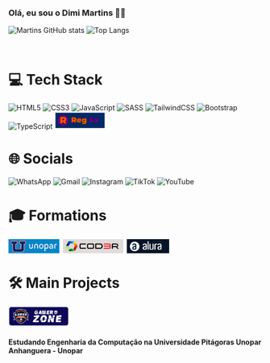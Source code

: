 ### Olá, eu sou o Dimi Martins 💪🤨

![Martins GitHub stats](https://github-readme-stats.vercel.app/api?username=dimiendrixmmiranda&show_icons=true&theme=tokyonight)
![Top Langs](https://github-readme-stats.vercel.app/api/top-langs/?username=dimiendrixmmiranda&layout=compact)

<br/>

# 💻 Tech Stack

![HTML5](https://img.shields.io/badge/html5-%23E34F26.svg?style=for-the-badge&logo=html5&logoColor=white)
![CSS3](https://img.shields.io/badge/css3-%231572B6.svg?style=for-the-badge&logo=css3&logoColor=white)
![JavaScript](https://img.shields.io/badge/javascript-%23323330.svg?style=for-the-badge&logo=javascript&logoColor=%23F7DF1E)
![SASS](https://img.shields.io/badge/SASS-hotpink.svg?style=for-the-badge&logo=SASS&logoColor=white)
![TailwindCSS](https://img.shields.io/badge/tailwindcss-%2338B2AC.svg?style=for-the-badge&logo=tailwind-css&logoColor=white)
![Bootstrap](https://img.shields.io/badge/bootstrap-%238511FA.svg?style=for-the-badge&logo=bootstrap&logoColor=white)
![TypeScript](https://img.shields.io/badge/typescript-%23007ACC.svg?style=for-the-badge&logo=typescript&logoColor=white)
<img heigth="28px" width="100px" src="./assets/badges/tech-stack/regex.png" title="Regex - Expressões Regulares">
<br/>

# 🌐 Socials

![WhatsApp](https://img.shields.io/badge/WhatsApp-25D366?style=for-the-badge&logo=whatsapp&logoColor=white)
![Gmail](https://img.shields.io/badge/Gmail-D14836?style=for-the-badge&logo=gmail&logoColor=white)
![Instagram](https://img.shields.io/badge/Instagram-%23E4405F.svg?style=for-the-badge&logo=Instagram&logoColor=white)
![TikTok](https://img.shields.io/badge/TikTok-%23000000.svg?style=for-the-badge&logo=TikTok&logoColor=white)
![YouTube](https://img.shields.io/badge/YouTube-%23FF0000.svg?style=for-the-badge&logo=YouTube&logoColor=white)

# 🎓 Formations

<div style="display:flex; column-gap: .5em">
    <img heigth="28px" src="./assets/badges/formations/instituicao-badge-unopar.png" title="Unopar - Universidade do Norte do Paraná">
    <img heigth="28px" src="./assets/badges/formations/instituicao-badge-cod3r.png" title="Cod3r">
    <img heigth="28px" src="./assets/badges/formations/instituicao-badge-alura.png" title="Alura - Curso de Tecnologia">
</div>

# 🛠️ Main Projects

<div style="display:flex; column-gap: .5em; flex-wrap: wrap">
    <a href="https://gamerzone-kappa.vercel.app/" target="_blank"><img width="120px" src="./assets/badges/projects/projeto-badge-gamerzone.png"></a>
</div>

#### Estudando Engenharia da Computação na Universidade Pitágoras Unopar Anhanguera - Unopar
